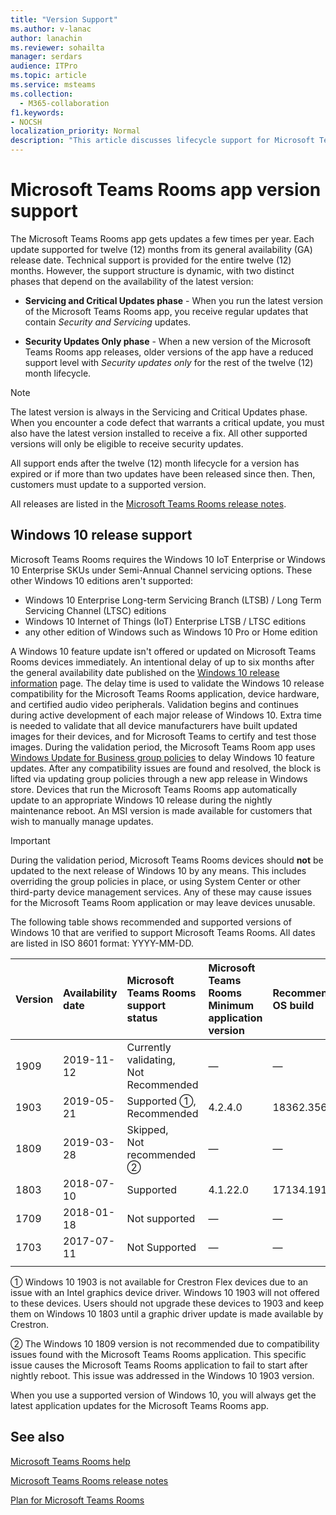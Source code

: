```yaml
---
title: "Version Support"
ms.author: v-lanac
author: lanachin
ms.reviewer: sohailta
manager: serdars
audience: ITPro
ms.topic: article
ms.service: msteams
ms.collection: 
  - M365-collaboration
f1.keywords:
- NOCSH
localization_priority: Normal
description: "This article discusses lifecycle support for Microsoft Teams Rooms."
---
```


# Microsoft Teams Rooms app version support
 
The Microsoft Teams Rooms app gets updates a few times per year. Each update supported for twelve (12) months from its general availability (GA) release date. Technical support is provided for the entire twelve (12) months. However, the support structure is dynamic, with two distinct phases that depend on the availability of the latest version:

- **Servicing and Critical Updates phase** \- When you run the latest version of the Microsoft Teams Rooms app, you receive regular updates that contain *Security and Servicing* updates.

- **Security Updates Only phase** \- When a new version of the Microsoft Teams Rooms app releases, older versions of the app have a reduced support level with *Security updates only* for the rest of the twelve (12) month lifecycle.

> [!NOTE]
> The latest version is always in the Servicing and Critical Updates phase. When you encounter a code defect that warrants a critical update, you must also have the latest version installed to receive a fix. All other supported versions will only be eligible to receive security updates.

All support ends after the twelve (12) month lifecycle for a version has expired or if more than two updates have been released since then. Then, customers must update to a supported version.

All releases are listed in the [Microsoft Teams Rooms release notes](rooms-release-note.md).

## Windows 10 release support

Microsoft Teams Rooms requires the  Windows 10 IoT Enterprise or Windows 10 Enterprise SKUs under Semi-Annual Channel servicing options. These other Windows 10 editions aren't supported:

- Windows 10 Enterprise Long-term Servicing Branch (LTSB) / Long Term Servicing Channel (LTSC) editions
- Windows 10 Internet of Things (IoT) Enterprise LTSB / LTSC editions
- any other edition of Windows such as Windows 10 Pro or Home edition

A Windows 10 feature update isn't offered or updated on Microsoft Teams Rooms devices immediately. An intentional delay of up to six months after the general availability date published on the [Windows 10 release information](https://docs.microsoft.com/windows/release-information/) page. The delay time is used to validate the Windows 10 release compatibility for the Microsoft Teams Rooms application, device hardware, and certified audio video peripherals. Validation begins and continues during active development of each major release of Windows 10. Extra time is needed to validate that all device manufacturers have built updated images for their devices, and for Microsoft Teams to certify and test those images. During the validation period, the Microsoft Teams Room app  uses  [Windows Update for Business group policies](https://docs.microsoft.com/windows/deployment/update/waas-manage-updates-wufb) to delay Windows 10 feature updates. After any compatibility issues are found and resolved, the block is lifted via updating group policies through a new app release in Windows store. Devices that run the Microsoft Teams Rooms app automatically update to an appropriate Windows 10 release during the nightly maintenance reboot. An MSI version is made available for customers that wish to manually manage updates.  

> [!IMPORTANT]
> During the validation period, Microsoft Teams Rooms devices should **not** be updated to the next release of Windows 10 by any means. This includes overriding the group policies in place, or using System Center or other third-party device management services. Any of these may cause issues for the Microsoft Teams Room application or may leave devices unusable.  

The following table shows recommended and supported versions of Windows 10 that are verified to support Microsoft Teams Rooms. All dates are listed in ISO 8601 format: YYYY-MM-DD.

|Version  |Availability date   |Microsoft Teams Rooms support status   |Microsoft Teams Rooms Minimum application version | Recommended OS build  |
|:---  |:---       |:---                                  |:---     |:---     |
| 1909 |2019-11-12 |Currently validating, <br/>Not Recommended|&#x2014; |&#x2014; |
| 1903 |2019-05-21 |Supported &#x2780;, <br/>Recommended  |4.2.4.0 |18362.356 |
| 1809 |2019-03-28 |Skipped, <br/>Not recommended &#x2781;|&#x2014; |&#x2014; |
| 1803 |2018-07-10 |Supported                             |4.1.22.0 |17134.191|
| 1709 |2018-01-18 |Not supported                         |&#x2014; |&#x2014; |
| 1703 |2017-07-11 |Not Supported                         |&#x2014; |&#x2014; |
||||||

&#x2780; Windows 10 1903 is not available for Crestron Flex devices due to an issue with an Intel graphics device driver. Windows 10 1903 will not offered to these devices. Users should not upgrade these devices to 1903 and keep them on Windows 10 1803 until a graphic driver update is made available by Crestron. 

&#x2781; The Windows 10 1809 version is not recommended due to compatibility issues found with the Microsoft Teams Rooms application. This specific issue causes the Microsoft Teams Rooms application to fail to start after nightly reboot. This issue was addressed in the Windows 10 1903 version.  

When you use a supported version of Windows 10, you will always get the latest application updates for the Microsoft Teams Rooms app.  

## See also

[Microsoft Teams Rooms help](https://support.office.com/article/Skype-Room-Systems-version-2-help-e667f40e-5aab-40c1-bd68-611fe0002ba2)

[Microsoft Teams Rooms release notes](rooms-release-note.md)

[Plan for Microsoft Teams Rooms](rooms-plan.md)
